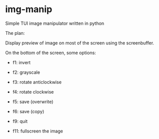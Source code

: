 # img-manip
Simple TUI image manipulator written in python



The plan:

Display preview of image on most of the screen using the screenbuffer.

On the bottom of the screen, some options:

- f1: invert
- f2: grayscale
- f3: rotate anticlockwise
- f4: rotate clockwise

- f5: save (overwrite)
- f6: save (copy)

- f9: quit

- f11: fullscreen the image